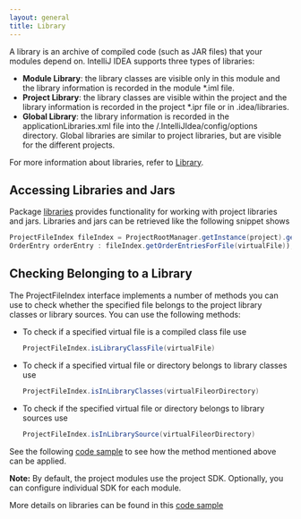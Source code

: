 ```yaml
---
layout: general
title: Library
---
```


A library is an archive of compiled code (such as JAR files) that your modules depend on.
IntelliJ IDEA supports three types of libraries:

* **Module Library**: the library classes are visible only in this module and the library information is recorded in the module *.iml file.
* **Project Library**: the library classes are visible within the project and the library information is recorded in the project *.ipr file or in .idea/libraries.
* **Global Library**: the library information is recorded in the applicationLibraries.xml file into the <User Home>/.IntelliJIdea/config/options directory. Global libraries are similar to project libraries, but are visible for the different projects.

For more information about libraries, refer to
[Library](http://www.jetbrains.com/idea/webhelp/library.html).

## Accessing Libraries and Jars

Package
[libraries](https://github.com/JetBrains/intellij-community/tree/master/platform/projectModel-api/src/com/intellij/openapi/roots/libraries)
provides functionality for working with project libraries and jars.
Libraries and jars can be retrieved like the following snippet shows

```java
ProjectFileIndex fileIndex = ProjectRootManager.getInstance(project).getFileIndex();
OrderEntry orderEntry : fileIndex.getOrderEntriesForFile(virtualFile));
```
    
## Checking Belonging to a Library

The ProjectFileIndex interface implements a number of methods you can use to check whether the specified file belongs to the project library classes or library sources.
You can use the following methods:

* To check if a specified virtual file is a compiled class file use

  ```java
  ProjectFileIndex.isLibraryClassFile(virtualFile)
  ```
* To check if a specified virtual file or directory belongs to library classes use

  ```java
  ProjectFileIndex.isInLibraryClasses(virtualFileorDirectory)
  ```
* To check if the specified virtual file or directory belongs to library sources use

  ```java
  ProjectFileIndex.isInLibrarySource(virtualFileorDirectory)
  ```

See the following [code sample](https://github.com/JetBrains/intellij-sdk-docs/blob/master/code_samples/project_model/src/com/intellij/tutorials/project/model/ProjectFileIndexSampleAction.java)
to see how the method mentioned above can be applied.


**Note:** 
By default, the project modules use the project SDK. 
Optionally, you can configure individual SDK for each module.


More details on libraries can be found in this
[code sample](https://github.com/JetBrains/intellij-sdk-docs/blob/master/code_samples/project_model/src/com/intellij/tutorials/project/model/LibrariesAction.java)
